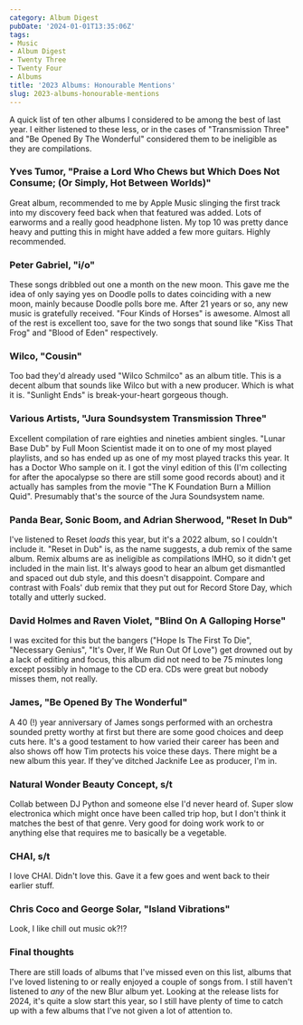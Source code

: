 ```yaml
---
category: Album Digest
pubDate: '2024-01-01T13:35:06Z'
tags:
- Music
- Album Digest
- Twenty Three
- Twenty Four
- Albums
title: '2023 Albums: Honourable Mentions'
slug: 2023-albums-honourable-mentions
---
```

A quick list of ten other albums I considered to be among the best of last year. I either listened to these less, or in the cases of "Transmission Three" and "Be Opened By The Wonderful" considered them to be ineligible as they are compilations.

### Yves Tumor, "Praise a Lord Who Chews but Which Does Not Consume; (Or Simply, Hot Between Worlds)"

Great album, recommended to me by Apple Music slinging the first track into my discovery feed back when that featured was added. Lots of earworms and a really good headphone listen. My top 10 was pretty dance heavy and putting this in might have added a few more guitars. Highly recommended.

### Peter Gabriel, "i/o"

These songs dribbled out one a month on the new moon. This gave me the idea of only saying yes on Doodle polls to dates coinciding with a new moon, mainly because Doodle polls bore me. After 21 years or so, any new music is gratefully received. "Four Kinds of Horses" is awesome. Almost all of the rest is excellent too, save for the two songs that sound like "Kiss That Frog" and "Blood of Eden" respectively.

### Wilco, "Cousin"

Too bad they'd already used "Wilco Schmilco" as an album title. This is a decent album that sounds like Wilco but with a new producer. Which is what it is. "Sunlight Ends" is break-your-heart gorgeous though.

### Various Artists, "Jura Soundsystem Transmission Three"

Excellent compilation of rare eighties and nineties ambient singles. "Lunar Base Dub" by Full Moon Scientist made it on to one of my most played playlists, and so has ended up as one of my most played tracks this year. It has a Doctor Who sample on it. I got the vinyl edition of this (I'm collecting for after the apocalypse so there are still some good records about) and it actually has samples from the movie "The K Foundation Burn a Million Quid". Presumably that's the source of the Jura Soundsystem name.

### Panda Bear, Sonic Boom, and Adrian Sherwood, "Reset In Dub"

I've listened to Reset _loads_ this year, but it's a 2022 album, so I couldn't include it. "Reset in Dub" is, as the name suggests, a dub remix of the same album. Remix albums are as ineligible as compilations IMHO, so it didn't get included in the main list. It's always good to hear an album get dismantled and spaced out dub style, and this doesn't disappoint. Compare and contrast with Foals' dub remix that they put out for Record Store Day, which totally and utterly sucked.

### David Holmes and Raven Violet, "Blind On A Galloping Horse"

I was excited for this but the bangers ("Hope Is The First To Die", "Necessary Genius", "It's Over, If We Run Out Of Love") get drowned out by a lack of editing and focus, this album did not need to be 75 minutes long except possibly in homage to the CD era. CDs were great but nobody misses them, not really.

### James, "Be Opened By The Wonderful"

A 40 (!) year anniversary of James songs performed with an orchestra sounded pretty worthy at first but there are some good choices and deep cuts here. It's a good testament to how varied their career has been and also shows off how Tim protects his voice these days. There might be a new album this year. If they've ditched Jacknife Lee as producer, I'm in. 

### Natural Wonder Beauty Concept, s/t

Collab between DJ Python and someone else I'd never heard of. Super slow electronica which might once have been called trip hop, but I don't think it matches the best of that genre. Very good for doing work work to or anything else that requires me to basically be a vegetable.

### CHAI, s/t

I love CHAI. Didn't love this. Gave it a few goes and went back to their earlier stuff.

### Chris Coco and George Solar, "Island Vibrations"

Look, I like chill out music ok?!?

### Final thoughts

There are still loads of albums that I've missed even on this list, albums that I've loved listening to or really enjoyed a couple of songs from. I still haven't listened to *any* of the new Blur album yet. Looking at the release lists for 2024, it's quite a slow start this year, so I still have plenty of time to catch up with a few albums that I've not given a lot of attention to.